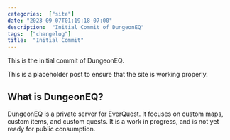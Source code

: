 ```yaml
---
categories:  ["site"]
date: "2023-09-07T01:19:18-07:00"
description:  "Initial Commit of DungeonEQ"
tags:  ["changelog"]
title:  "Initial Commit"
---
```


This is the initial commit of DungeonEQ. 

<!--more-->

This is a placeholder post to ensure that the site is working properly.

## What is DungeonEQ?

DungeonEQ is a private server for EverQuest. It focuses on custom maps, custom items, and custom quests. It is a work in progress, and is not yet ready for public consumption.